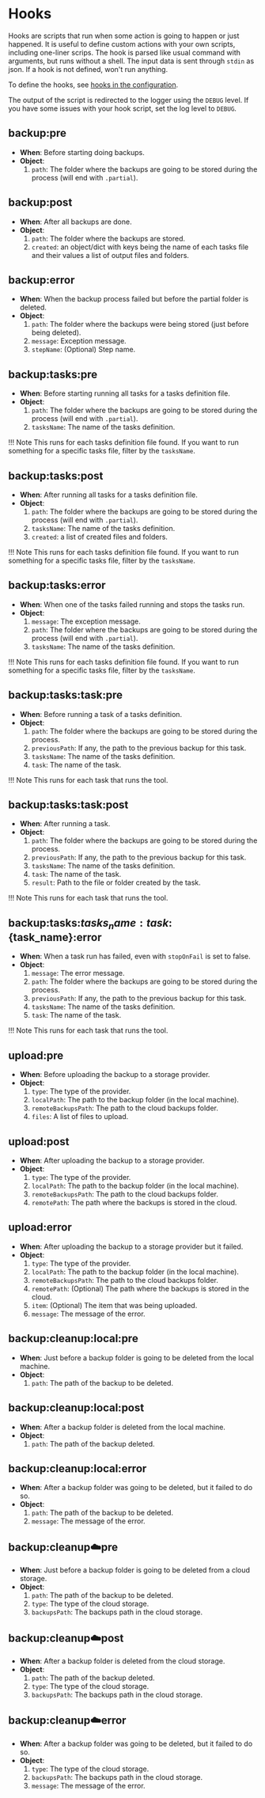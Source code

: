 # Hooks

Hooks are scripts that run when some action is going to happen or just happened. It is useful to define custom actions with your own scripts, including one-liner scrips. The hook is parsed like usual command with arguments, but runs without a shell. The input data is sent through `stdin` as json. If a hook is not defined, won't run anything.

To define the hooks, see [hooks in the configuration](configuration.md#hooks).

The output of the script is redirected to the logger using the `DEBUG` level. If you have some issues with your hook script, set the log level to `DEBUG`.

## backup:pre

- **When**: Before starting doing backups.
- **Object**:
    1. `path`: The folder where the backups are going to be stored during the process (will end with `.partial`).

## backup:post

- **When**: After all backups are done.
- **Object**:
    1. `path`: The folder where the backups are stored.
    2. `created`: an object/dict with keys being the name of each tasks file and their values a list of output files and folders.

## backup:error

- **When**: When the backup process failed but before the partial folder is deleted.
- **Object**:
    1. `path`: The folder where the backups were being stored (just before being deleted).
    2. `message`: Exception message.
    3. `stepName`: (Optional) Step name.

## backup:tasks:pre

- **When**: Before starting running all tasks for a tasks definition file.
- **Object**:
    1. `path`: The folder where the backups are going to be stored during the process (will end with `.partial`).
    2. `tasksName`: The name of the tasks definition.

!!! Note
    This runs for each tasks definition file found. If you want to run something for a specific tasks file, filter by the `tasksName`.

## backup:tasks:post

- **When**: After running all tasks for a tasks definition file.
- **Object**:
    1. `path`: The folder where the backups are going to be stored during the process (will end with `.partial`).
    2. `tasksName`: The name of the tasks definition.
    3. `created`: a list of created files and folders.

!!! Note
    This runs for each tasks definition file found. If you want to run something for a specific tasks file, filter by the `tasksName`.

## backup:tasks:error

- **When**: When one of the tasks failed running and stops the tasks run.
- **Object**:
    1. `message`: The exception message.
    2. `path`: The folder where the backups are going to be stored during the process (will end with `.partial`).
    3. `tasksName`: The name of the tasks definition.

!!! Note
    This runs for each tasks definition file found. If you want to run something for a specific tasks file, filter by the `tasksName`.

## backup:tasks:task:pre

- **When**: Before running a task of a tasks definition.
- **Object**:
    1. `path`: The folder where the backups are going to be stored during the process.
    2. `previousPath`: If any, the path to the previous backup for this task.
    3. `tasksName`: The name of the tasks definition.
    4. `task`: The name of the task.

!!! Note
    This runs for each task that runs the tool.

## backup:tasks:task:post

- **When**: After running a task.
- **Object**:
    1. `path`: The folder where the backups are going to be stored during the process.
    2. `previousPath`: If any, the path to the previous backup for this task.
    3. `tasksName`: The name of the tasks definition.
    4. `task`: The name of the task.
    5. `result`: Path to the file or folder created by the task.

!!! Note
    This runs for each task that runs the tool.

## backup:tasks:${tasks_name}:task:${task_name}:error

- **When**: When a task run has failed, even with `stopOnFail` is set to false.
- **Object**:
    1. `message`: The error message.
    2. `path`: The folder where the backups are going to be stored during the process.
    3. `previousPath`: If any, the path to the previous backup for this task.
    4. `tasksName`: The name of the tasks definition.
    5. `task`: The name of the task.

!!! Note
    This runs for each task that runs the tool.

## upload:pre

- **When**: Before uploading the backup to a storage provider.
- **Object**:
    1. `type`: The type of the provider.
    2. `localPath`: The path to the backup folder (in the local machine).
    3. `remoteBackupsPath`: The path to the cloud backups folder.
    4. `files`: A list of files to upload.

## upload:post

- **When**: After uploading the backup to a storage provider.
- **Object**:
    1. `type`: The type of the provider.
    2. `localPath`: The path to the backup folder (in the local machine).
    3. `remoteBackupsPath`: The path to the cloud backups folder.
    4. `remotePath`: The path where the backups is stored in the cloud.

## upload:error

- **When**: After uploading the backup to a storage provider but it failed.
- **Object**:
    1. `type`: The type of the provider.
    2. `localPath`: The path to the backup folder (in the local machine).
    3. `remoteBackupsPath`: The path to the cloud backups folder.
    4. `remotePath`: (Optional) The path where the backups is stored in the cloud.
    5. `item`: (Optional) The item that was being uploaded.
    6. `message`: The message of the error.

## backup:cleanup:local:pre

- **When**: Just before a backup folder is going to be deleted from the local machine.
- **Object**:
    1. `path`: The path of the backup to be deleted.

## backup:cleanup:local:post

- **When**: After a backup folder is deleted from the local machine.
- **Object**:
    1. `path`: The path of the backup deleted.

## backup:cleanup:local:error

- **When**: After a backup folder was going to be deleted, but it failed to do so.
- **Object**:
    1. `path`: The path of the backup to be deleted.
    2. `message`: The message of the error.

## backup:cleanup:cloud:pre

- **When**: Just before a backup folder is going to be deleted from a cloud storage.
- **Object**:
    1. `path`: The path of the backup to be deleted.
    2. `type`: The type of the cloud storage.
    3. `backupsPath`: The backups path in the cloud storage.

## backup:cleanup:cloud:post

- **When**: After a backup folder is deleted from the cloud storage.
- **Object**:
    1. `path`: The path of the backup deleted.
    2. `type`: The type of the cloud storage.
    3. `backupsPath`: The backups path in the cloud storage.

## backup:cleanup:cloud:error

- **When**: After a backup folder was going to be deleted, but it failed to do so.
- **Object**:
    1. `type`: The type of the cloud storage.
    2. `backupsPath`: The backups path in the cloud storage.
    3. `message`: The message of the error.
